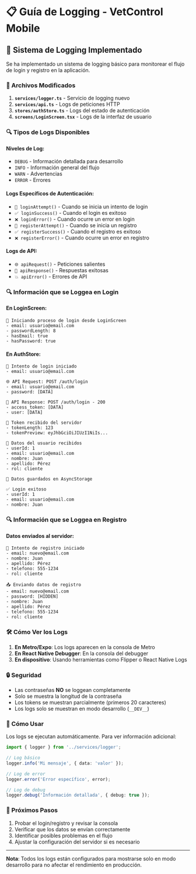 # 📋 Guía de Logging - VetControl Mobile

## 🔧 Sistema de Logging Implementado

Se ha implementado un sistema de logging básico para monitorear el flujo de login y registro en la aplicación.

### 📁 Archivos Modificados

1. **`services/logger.ts`** - Servicio de logging nuevo
2. **`services/api.ts`** - Logs de peticiones HTTP 
3. **`stores/authStore.ts`** - Logs del estado de autenticación
4. **`screens/LoginScreen.tsx`** - Logs de la interfaz de usuario

### 🔍 Tipos de Logs Disponibles

#### Niveles de Log:
- `DEBUG` - Información detallada para desarrollo
- `INFO` - Información general del flujo
- `WARN` - Advertencias
- `ERROR` - Errores

#### Logs Específicos de Autenticación:
- `🔐 loginAttempt()` - Cuando se inicia un intento de login
- `✅ loginSuccess()` - Cuando el login es exitoso
- `❌ loginError()` - Cuando ocurre un error en login
- `📝 registerAttempt()` - Cuando se inicia un registro
- `✅ registerSuccess()` - Cuando el registro es exitoso
- `❌ registerError()` - Cuando ocurre un error en registro

#### Logs de API:
- `🌐 apiRequest()` - Peticiones salientes
- `📡 apiResponse()` - Respuestas exitosas
- `💥 apiError()` - Errores de API

### 🔍 Información que se Loggea en Login

#### En LoginScreen:
```
🚀 Iniciando proceso de login desde LoginScreen
- email: usuario@email.com
- passwordLength: 8
- hasEmail: true
- hasPassword: true
```

#### En AuthStore:
```
🔐 Intento de login iniciado
- email: usuario@email.com

🌐 API Request: POST /auth/login
- email: usuario@email.com
- password: [DATA]

📡 API Response: POST /auth/login - 200
- access_token: [DATA]
- user: [DATA]

🔑 Token recibido del servidor
- tokenLength: 123
- tokenPreview: eyJhbGciOiJIUzI1NiIs...

👤 Datos del usuario recibidos
- userId: 1
- email: usuario@email.com
- nombre: Juan
- apellido: Pérez
- rol: cliente

💾 Datos guardados en AsyncStorage

✅ Login exitoso
- userId: 1
- email: usuario@email.com
- nombre: Juan
```

### 🔍 Información que se Loggea en Registro

#### Datos enviados al servidor:
```
📝 Intento de registro iniciado
- email: nuevo@email.com
- nombre: Juan
- apellido: Pérez
- telefono: 555-1234
- rol: cliente

📤 Enviando datos de registro
- email: nuevo@email.com
- password: [HIDDEN]
- nombre: Juan
- apellido: Pérez
- telefono: 555-1234
- rol: cliente
```

### 🛠️ Cómo Ver los Logs

1. **En Metro/Expo**: Los logs aparecen en la consola de Metro
2. **En React Native Debugger**: En la consola del debugger
3. **En dispositivo**: Usando herramientas como Flipper o React Native Logs

### 🔒 Seguridad

- Las contraseñas **NO** se loggean completamente
- Solo se muestra la longitud de la contraseña
- Los tokens se muestran parcialmente (primeros 20 caracteres)
- Los logs solo se muestran en modo desarrollo (`__DEV__`)

### 🚀 Cómo Usar

Los logs se ejecutan automáticamente. Para ver información adicional:

```typescript
import { logger } from '../services/logger';

// Log básico
logger.info('Mi mensaje', { data: 'valor' });

// Log de error
logger.error('Error específico', error);

// Log de debug
logger.debug('Información detallada', { debug: true });
```

### 📱 Próximos Pasos

1. Probar el login/registro y revisar la consola
2. Verificar que los datos se envían correctamente
3. Identificar posibles problemas en el flujo
4. Ajustar la configuración del servidor si es necesario

---

**Nota**: Todos los logs están configurados para mostrarse solo en modo desarrollo para no afectar el rendimiento en producción.
